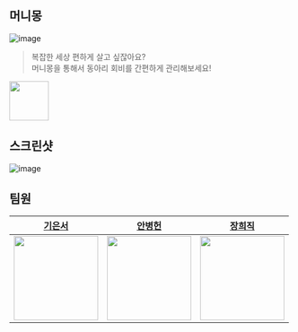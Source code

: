 ## 머니몽
![image](https://github.com/YAPP-Github/23rd-Android-Team-2-Android/assets/80373033/3f3b3be6-6174-406f-bd23-7101568bc674)
> 복잡한 세상 편하게 살고 싶잖아요?  
> 머니몽을 통해서 동아리 회비를 간편하게 관리해보세요!

<a href="https://play.google.com/store/apps/details?id=com.moneymong.moneymong.live"><img src="https://play.google.com/intl/en_us/badges/static/images/badges/en_badge_web_generic.png" height="70"></a>


## 스크린샷
![image](https://github.com/YAPP-Github/23rd-Android-Team-2-Android/assets/80373033/612a05bf-0711-4b88-87ef-42b8985f9e06)

## 팀원
| [기은서](https://github.com/eunseo0105)                                              | [안병헌](https://github.com/Heonbyeong)                                          | [장희직](https://github.com/jhg3410)                                              |
|--------------------------------------------------------------------------------|--------------------------------------------------------------------------------|--------------------------------------------------------------------------------|
| <img src="https://github.com/YAPP-Github/23rd-Android-Team-2-Android/assets/80373033/68b81e42-8364-4dce-b062-ff0e09edb166" width="150" /> | <img src="https://github.com/YAPP-Github/23rd-Android-Team-2-Android/assets/80373033/2528969f-fdd9-4a47-9bac-8a6274683421" width="150" /> | <img src="https://github.com/YAPP-Github/23rd-Android-Team-2-Android/assets/80373033/0e843028-913f-4459-95cd-822d68e1b87a" width="150" /> |
